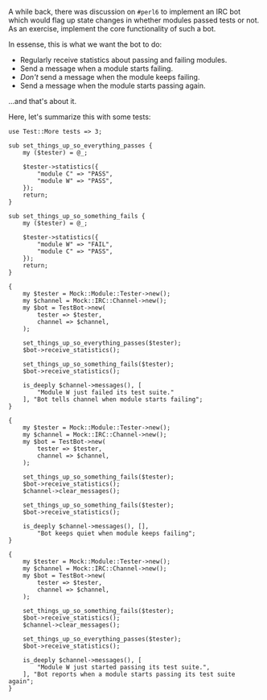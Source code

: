 A while back, there was discussion on `#perl6` to implement an IRC bot which
would flag up state changes in whether modules passed tests or not. As an
exercise, implement the core functionality of such a bot.

In essense, this is what we want the bot to do:

* Regularly receive statistics about passing and failing modules.
* Send a message when a module starts failing.
* *Don't* send a message when the module keeps failing.
* Send a message when the module starts passing again.

...and that's about it.

Here, let's summarize this with some tests:

    use Test::More tests => 3;

    sub set_things_up_so_everything_passes {
        my ($tester) = @_;

        $tester->statistics({
            "module C" => "PASS",
            "module W" => "PASS",
        });
        return;
    }

    sub set_things_up_so_something_fails {
        my ($tester) = @_;

        $tester->statistics({
            "module W" => "FAIL",
            "module C" => "PASS",
        });
        return;
    }

    {
        my $tester = Mock::Module::Tester->new();
        my $channel = Mock::IRC::Channel->new();
        my $bot = TestBot->new(
            tester => $tester,
            channel => $channel,
        );

        set_things_up_so_everything_passes($tester);
        $bot->receive_statistics();

        set_things_up_so_something_fails($tester);
        $bot->receive_statistics();

        is_deeply $channel->messages(), [
            "Module W just failed its test suite."
        ], "Bot tells channel when module starts failing";
    }

    {
        my $tester = Mock::Module::Tester->new();
        my $channel = Mock::IRC::Channel->new();
        my $bot = TestBot->new(
            tester => $tester,
            channel => $channel,
        );

        set_things_up_so_something_fails($tester);
        $bot->receive_statistics();
        $channel->clear_messages();

        set_things_up_so_something_fails($tester);
        $bot->receive_statistics();

        is_deeply $channel->messages(), [],
            "Bot keeps quiet when module keeps failing";
    }

    {
        my $tester = Mock::Module::Tester->new();
        my $channel = Mock::IRC::Channel->new();
        my $bot = TestBot->new(
            tester => $tester,
            channel => $channel,
        );

        set_things_up_so_something_fails($tester);
        $bot->receive_statistics();
        $channel->clear_messages();

        set_things_up_so_everything_passes($tester);
        $bot->receive_statistics();

        is_deeply $channel->messages(), [
            "Module W just started passing its test suite.",
        ], "Bot reports when a module starts passing its test suite again";
    }
